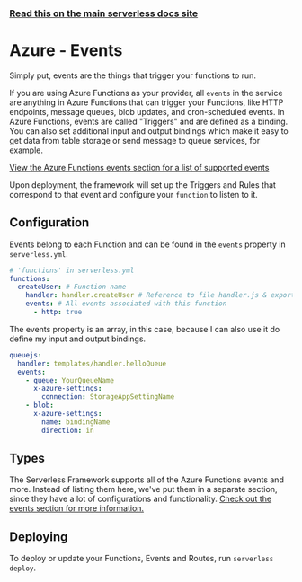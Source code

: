 <!--
title: Serverless Framework - Azure Functions Guide - Events
menuText: Events
menuOrder: 6
description: Configuring Azure Functions Events in the Serverless Framework
layout: Doc
-->

<!-- DOCS-SITE-LINK:START automatically generated  -->

### [Read this on the main serverless docs site](https://www.serverless.com/framework/docs/providers/azure/guide/events)

<!-- DOCS-SITE-LINK:END -->

# Azure - Events

Simply put, events are the things that trigger your functions to run.

If you are using Azure Functions as your provider, all `events` in the service are anything in Azure Functions that can trigger your Functions, like HTTP endpoints, message queues, blob updates, and cron-scheduled events. In Azure Functions, events are called "Triggers" and are defined as a binding. You can also set additional input and output bindings which make it easy to get data from table storage or send message to queue services, for example.

[View the Azure Functions events section for a list of supported events](../events)

Upon deployment, the framework will set up the Triggers and Rules that correspond to that event and configure your `function` to listen to it.

## Configuration

Events belong to each Function and can be found in the `events` property in `serverless.yml`.

```yml
# 'functions' in serverless.yml
functions:
  createUser: # Function name
    handler: handler.createUser # Reference to file handler.js & exported function 'createUser'
    events: # All events associated with this function
      - http: true
```

The events property is an array, in this case, because I can also use it do define my input and output bindings.

```yml
queuejs:
  handler: templates/handler.helloQueue
  events:
    - queue: YourQueueName
      x-azure-settings:
        connection: StorageAppSettingName
    - blob:
      x-azure-settings:
        name: bindingName
        direction: in
```

## Types

The Serverless Framework supports all of the Azure Functions events and more. Instead of listing them here, we've put them in a separate section, since they have a lot of configurations and functionality. [Check out the events section for more information.](../events)

## Deploying

To deploy or update your Functions, Events and Routes, run `serverless deploy`.
